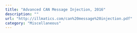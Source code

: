 ```yaml
---
title: "Advanced CAN Message Injection, 2016"
description: ""
url: "http://illmatics.com/can%20message%20injection.pdf"
category: "Miscellaneous"
---
```

